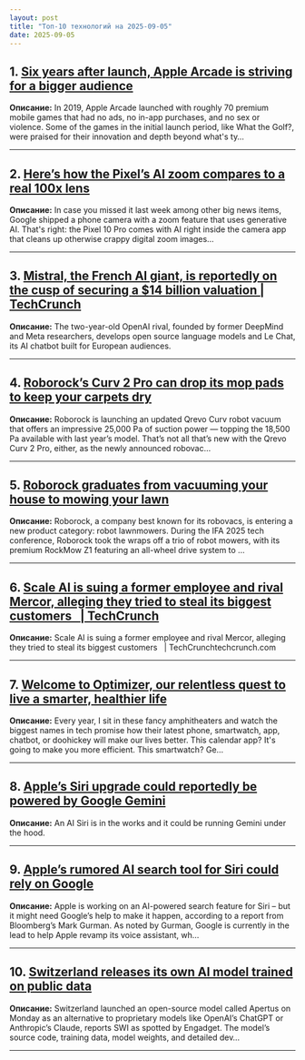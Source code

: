 ```yaml
---
layout: post
title: "Топ-10 технологий на 2025-09-05"
date: 2025-09-05
---
```


## 1. [Six years after launch, Apple Arcade is striving for a bigger audience](https://www.theverge.com/games/770599/apple-arcade-interview-alex-rothman)

**Описание:** In 2019, Apple Arcade launched with roughly 70 premium mobile games that had no ads, no in-app purchases, and no sex or violence. Some of the games in the initial launch period, like What the Golf?, were praised for their innovation and depth beyond what's ty…

---

## 2. [Here’s how the Pixel’s AI zoom compares to a real 100x lens](https://www.theverge.com/tech/769360/google-pixel-10-pro-res-zoom-100x-sample-photos-nikon-coolpix-p1100)

**Описание:** In case you missed it last week among other big news items, Google shipped a phone camera with a zoom feature that uses generative AI. That's right: the Pixel 10 Pro comes with AI right inside the camera app that cleans up otherwise crappy digital zoom images…

---

## 3. [Mistral, the French AI giant, is reportedly on the cusp of securing a $14 billion valuation | TechCrunch](https://techcrunch.com/2025/09/03/mistral-the-french-ai-giant-is-reportedly-on-the-cusp-of-securing-a-14-billion-valuation/)

**Описание:** The two-year-old OpenAI rival, founded by former DeepMind and Meta researchers, develops open source language models and Le Chat, its AI chatbot built for European audiences.

---

## 4. [Roborock’s Curv 2 Pro can drop its mop pads to keep your carpets dry](https://www.theverge.com/news/770274/robovac-qrevo-curv-2-pro-suction-boost)

**Описание:** Roborock is launching an updated Qrevo Curv robot vacuum that offers an impressive 25,000 Pa of suction power — topping the 18,500 Pa available with last year’s model. That’s not all that’s new with the Qrevo Curv 2 Pro, either, as the newly announced robovac…

---

## 5. [Roborock graduates from vacuuming your house to mowing your lawn](https://www.theverge.com/news/770725/roborock-robot-lawnmowers-launch-rockmow-z1)

**Описание:** Roborock, a company best known for its robovacs, is entering a new product category: robot lawnmowers. During the IFA 2025 tech conference, Roborock took the wraps off a trio of robot mowers, with its premium RockMow Z1 featuring an all-wheel drive system to …

---

## 6. [Scale AI is suing a former employee and rival Mercor, alleging they tried to steal its biggest customers   | TechCrunch](https://techcrunch.com/2025/09/03/scale-ai-is-suing-a-former-employee-and-rival-mercor-alleging-they-tried-to-steal-its-biggest-customers/)

**Описание:** Scale AI is suing a former employee and rival Mercor, alleging they tried to steal its biggest customers   | TechCrunchtechcrunch.com

---

## 7. [Welcome to Optimizer, our relentless quest to live a smarter, healthier life](https://www.theverge.com/optimizer-newsletter/769130/optimizer-newsletter-gadgets-apps-wearable-health)

**Описание:** Every year, I sit in these fancy amphitheaters and watch the biggest names in tech promise how their latest phone, smartwatch, app, chatbot, or doohickey will make our lives better. This calendar app? It's going to make you more efficient. This smartwatch? Ge…

---

## 8. [Apple’s Siri upgrade could reportedly be powered by Google Gemini](https://techcrunch.com/2025/09/03/apples-siri-upgrade-could-reportedly-be-powered-by-google-gemini/)

**Описание:** An AI Siri is in the works and it could be running Gemini under the hood.

---

## 9. [Apple’s rumored AI search tool for Siri could rely on Google](https://www.theverge.com/news/770712/apple-ai-search-tool-siri-google-gemini)

**Описание:** Apple is working on an AI-powered search feature for Siri – but it might need Google’s help to make it happen, according to a report from Bloomberg’s Mark Gurman. As noted by Gurman, Google is currently in the lead to help Apple revamp its voice assistant, wh…

---

## 10. [Switzerland releases its own AI model trained on public data](https://www.theverge.com/ai-artificial-intelligence/770646/switzerland-ai-model-llm-open-apertus)

**Описание:** Switzerland launched an open-source model called Apertus on Monday as an alternative to proprietary models like OpenAI’s ChatGPT or Anthropic’s Claude, reports SWI as spotted by Engadget. The model’s source code, training data, model weights, and detailed dev…

---

